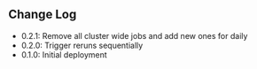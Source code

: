 ## Change Log

* 0.2.1: Remove all cluster wide jobs and add new ones for daily
* 0.2.0: Trigger reruns sequentially
* 0.1.0: Initial deployment
